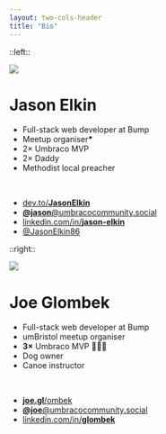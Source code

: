 ```yaml
---
layout: two-cols-header
title: "Bio"
---
```


::left::

<img src="jason.jpg" class="aspect-square h-30 rounded-full mb-2" />

# Jason Elkin

- <mdi-briefcase-variant /> Full-stack web developer at Bump
- <mdi-human-greeting-proximity /> Meetup organiser<v-click>**\***</v-click>
- <mdi-trophy /> 2&times; Umbraco MVP
- <material-symbols-family-restroom /> 2&times; Daddy
- <mdi-cross /> Methodist local preacher

<br />

- <mdi-dev-to /> [dev.to/**JasonElkin**](https://dev.to/jasonelkin)
- <mdi-mastodon /> [**@jason**@umbracocommunity.social](https://umbracocommunity.social/@jason)
- <mdi-linkedin /> [linkedin.com/in/**jason-elkin**](https://www.linkedin.com/in/jason-elkin/)
- <ri-twitter-x-fill /> [@JasonElkin86](https://x.com/JasonElkin86)

::right::

<img src="joe.png" class="aspect-square h-30 rounded-full mb-2" />

# Joe Glombek

- <mdi-briefcase-variant /> Full-stack web developer at Bump
- <mdi-human-greeting-proximity /> umBristol meetup organiser
- <mdi-trophy /> **3&times;** Umbraco MVP <v-click>**💁🏻‍♂️**</v-click>
- <mdi-dog /> Dog owner
- <game-icons-wood-canoe /> Canoe instructor

<br />

- <material-symbols-rss-feed /> [**joe.gl**/ombek](https://joe.gl/ombek)
- <mdi-mastodon /> [**@joe**@umbracocommunity.social](https://umbracocommunity.social/@joe)
- <mdi-linkedin /> [linkedin.com/in/**glombek**](https://www.linkedin.com/in/glombek/)
